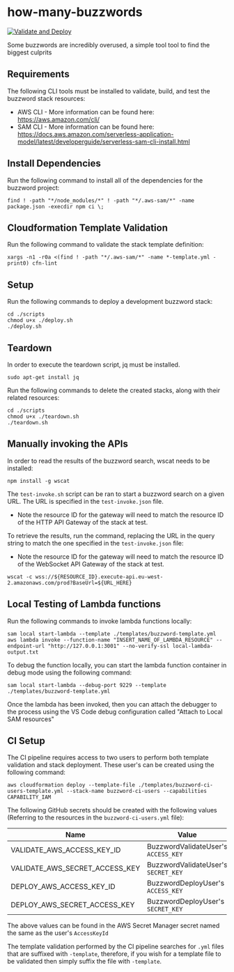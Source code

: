 # how-many-buzzwords

[![Validate and Deploy](https://github.com/ashley-evans/how-many-buzzwords/actions/workflows/ci.yml/badge.svg?branch=master)](https://github.com/ashley-evans/how-many-buzzwords/actions/workflows/ci.yml)

Some buzzwords are incredibly overused, a simple tool tool to find the biggest culprits

## Requirements

The following CLI tools must be installed to validate, build, and test the buzzword stack resources:
- AWS CLI - More information can be found here: https://aws.amazon.com/cli/
- SAM CLI - More information can be found here: https://docs.aws.amazon.com/serverless-application-model/latest/developerguide/serverless-sam-cli-install.html

## Install Dependencies

Run the following command to install all of the dependencies for the buzzword project:
```shell
find ! -path "*/node_modules/*" ! -path "*/.aws-sam/*" -name package.json -execdir npm ci \;
```

## Cloudformation Template Validation

Run the following command to validate the stack template definition:
```shell
xargs -n1 -r0a <(find ! -path "*/.aws-sam/*" -name *-template.yml -print0) cfn-lint
```

## Setup

Run the following commands to deploy a development buzzword stack:
```shell
cd ./scripts
chmod u+x ./deploy.sh
./deploy.sh
```

## Teardown


In order to execute the teardown script, jq must be installed.
```shell
sudo apt-get install jq
```

Run the following commands to delete the created stacks, along with their related resources:
```shell
cd ./scripts
chmod u+x ./teardown.sh
./teardown.sh
```

## Manually invoking the APIs

In order to read the results of the buzzword search, wscat needs to be installed:
```shell
npm install -g wscat
```

The `test-invoke.sh` script can be ran to start a buzzword search on a given URL. The URL is specified in the `test-invoke.json` file.
- Note the resource ID for the gateway will need to match the resource ID of the HTTP API Gateway of the stack at test.

To retrieve the results, run the command, replacing the URL in the query string to match the one specified in the `test-invoke.json` file:
- Note the resource ID for the gateway will need to match the resource ID of the WebSocket API Gateway of the stack at test.
```
wscat -c wss://${RESOURCE_ID}.execute-api.eu-west-2.amazonaws.com/prod?BaseUrl=${URL_HERE}
```

## Local Testing of Lambda functions

Run the following commands to invoke lambda functions locally:
```shell
sam local start-lambda --template ./templates/buzzword-template.yml
aws lambda invoke --function-name "INSERT_NAME_OF_LAMBDA_RESOURCE" --endpoint-url "http://127.0.0.1:3001" --no-verify-ssl local-lambda-output.txt
```

To debug the function locally, you can start the lambda function container in debug mode using the following command:
```shell
sam local start-lambda --debug-port 9229 --template ./templates/buzzword-template.yml 
```

Once the lambda has been invoked, then you can attach the debugger to the process using the VS Code debug configuration called "Attach to Local SAM resources"

## CI Setup

The CI pipeline requires access to two users to perform both template validation and stack deployment. These user's can be created using the following command:
```shell
aws cloudformation deploy --template-file ./templates/buzzword-ci-users-template.yml --stack-name buzzword-ci-users --capabilities CAPABILITY_IAM
```

The following GitHub secrets should be created with the following values (Referring to the resources in the `buzzword-ci-users.yml` file):

| Name                           | Value                               |
| ------------------------------ | ----------------------------------- |
| VALIDATE_AWS_ACCESS_KEY_ID     | BuzzwordValidateUser's `ACCESS_KEY` |
| VALIDATE_AWS_SECRET_ACCESS_KEY | BuzzwordValidateUser's `SECRET_KEY` |
| DEPLOY_AWS_ACCESS_KEY_ID       | BuzzwordDeployUser's `ACCESS_KEY`   |
| DEPLOY_AWS_SECRET_ACCESS_KEY   | BuzzwordDeployUser's `SECRET_KEY`   |

The above values can be found in the AWS Secret Manager secret named the same as the user's `AccessKeyId`

The template validation performed by the CI pipeline searches for `.yml` files that are suffixed with `-template`, therefore, if you wish for a template file to be validated then simply suffix the file with `-template`.
